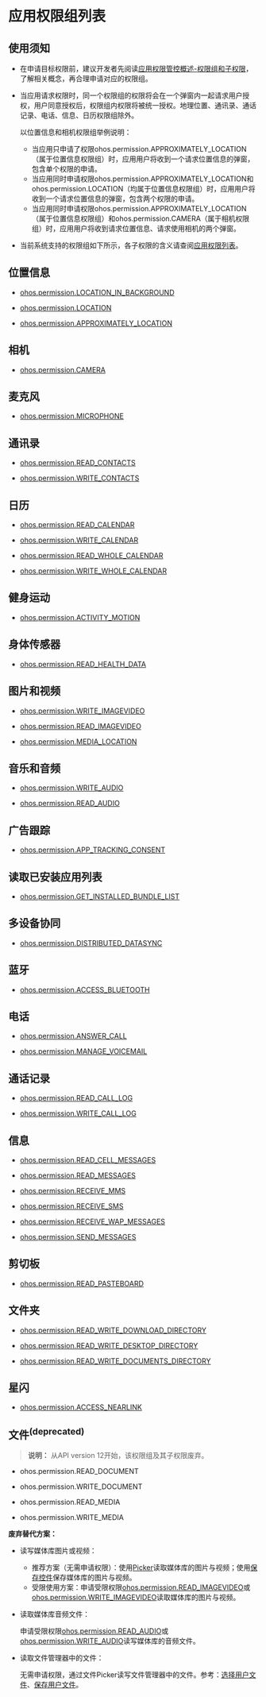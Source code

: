 # 应用权限组列表

## 使用须知

- 在申请目标权限前，建议开发者先阅读[应用权限管控概述-权限组和子权限](app-permission-mgmt-overview.md#权限组和子权限)，了解相关概念，再合理申请对应的权限组。

- 当应用请求权限时，同一个权限组的权限将会在一个弹窗内一起请求用户授权，用户同意授权后，权限组内权限将被统一授权。地理位置、通讯录、通话记录、电话、信息、日历权限组除外。
  
  以位置信息和相机权限组举例说明：

  - 当应用只申请了权限ohos.permission.APPROXIMATELY_LOCATION（属于位置信息权限组）时，应用用户将收到一个请求位置信息的弹窗，包含单个权限的申请。
  - 当应用同时申请权限ohos.permission.APPROXIMATELY_LOCATION和ohos.permission.LOCATION（均属于位置信息权限组）时，应用用户将收到一个请求位置信息的弹窗，包含两个权限的申请。
  - 当应用同时申请权限ohos.permission.APPROXIMATELY_LOCATION（属于位置信息权限组）和ohos.permission.CAMERA（属于相机权限组）时，应用用户将收到请求位置信息、请求使用相机的两个弹窗。

- 当前系统支持的权限组如下所示，各子权限的含义请查阅[应用权限列表](permissions-for-all.md)。

## 位置信息

- [ohos.permission.LOCATION_IN_BACKGROUND](permissions-for-all.md#ohospermissionlocation_in_background)

- [ohos.permission.LOCATION](permissions-for-all.md#ohospermissionlocation)

- [ohos.permission.APPROXIMATELY_LOCATION](permissions-for-all.md#ohospermissionapproximately_location)

## 相机

- [ohos.permission.CAMERA](permissions-for-all.md#ohospermissioncamera)

## 麦克风

- [ohos.permission.MICROPHONE](permissions-for-all.md#ohospermissionmicrophone)

## 通讯录

<!--RP1-->
- [ohos.permission.READ_CONTACTS](permissions-for-system-apps.md#ohospermissionread_contacts)

- [ohos.permission.WRITE_CONTACTS](permissions-for-system-apps.md#ohospermissionwrite_contacts)
<!--RP1End-->

## 日历

- [ohos.permission.READ_CALENDAR](permissions-for-all.md#ohospermissionread_calendar)

- [ohos.permission.WRITE_CALENDAR](permissions-for-all.md#ohospermissionwrite_calendar)
<!--Del-->
- [ohos.permission.READ_WHOLE_CALENDAR](permissions-for-system-apps.md#ohospermissionread_whole_calendar)

- [ohos.permission.WRITE_WHOLE_CALENDAR](permissions-for-system-apps.md#ohospermissionwrite_whole_calendar)
<!--DelEnd-->

## 健身运动

- [ohos.permission.ACTIVITY_MOTION](permissions-for-all.md#ohospermissionactivity_motion)

## 身体传感器

- [ohos.permission.READ_HEALTH_DATA](permissions-for-all.md#ohospermissionread_health_data)

## 图片和视频

<!--RP2-->
- [ohos.permission.WRITE_IMAGEVIDEO](permissions-for-system-apps.md#ohospermissionwrite_imagevideo)

- [ohos.permission.READ_IMAGEVIDEO](permissions-for-system-apps.md#ohospermissionread_imagevideo)
<!--RP2End-->
- [ohos.permission.MEDIA_LOCATION](permissions-for-all.md#ohospermissionmedia_location)

## 音乐和音频

<!--RP3-->
- [ohos.permission.WRITE_AUDIO](permissions-for-system-apps.md#ohospermissionwrite_audio)

- [ohos.permission.READ_AUDIO](permissions-for-system-apps.md#ohospermissionread_audio)
<!--RP3End-->

## 广告跟踪

- [ohos.permission.APP_TRACKING_CONSENT](permissions-for-all.md#ohospermissionapp_tracking_consent)

<!--Del-->
## 读取已安装应用列表

- [ohos.permission.GET_INSTALLED_BUNDLE_LIST](permissions-for-system-apps.md#ohospermissionget_installed_bundle_list)
<!--DelEnd-->

## 多设备协同

- [ohos.permission.DISTRIBUTED_DATASYNC](permissions-for-all.md#ohospermissiondistributed_datasync)

## 蓝牙

- [ohos.permission.ACCESS_BLUETOOTH](permissions-for-all.md#ohospermissionaccess_bluetooth)

<!--Del-->
## 电话

- [ohos.permission.ANSWER_CALL](permissions-for-system-apps.md#ohospermissionanswer_call)

- [ohos.permission.MANAGE_VOICEMAIL](permissions-for-system-apps.md#ohospermissionmanage_voicemail)

## 通话记录

- [ohos.permission.READ_CALL_LOG](permissions-for-system-apps.md#ohospermissionread_call_log)

- [ohos.permission.WRITE_CALL_LOG](permissions-for-system-apps.md#ohospermissionwrite_call_log)

## 信息

- [ohos.permission.READ_CELL_MESSAGES](permissions-for-system-apps.md#ohospermissionread_cell_messages)

- [ohos.permission.READ_MESSAGES](permissions-for-system-apps.md#ohospermissionread_messages)

- [ohos.permission.RECEIVE_MMS](permissions-for-system-apps.md#ohospermissionreceive_mms)

- [ohos.permission.RECEIVE_SMS](permissions-for-system-apps.md#ohospermissionreceive_sms)

- [ohos.permission.RECEIVE_WAP_MESSAGES](permissions-for-system-apps.md#ohospermissionreceive_wap_messages)

- [ohos.permission.SEND_MESSAGES](permissions-for-system-apps.md#ohospermissionsend_messages)
<!--DelEnd-->

## 剪切板

<!--RP4-->
- [ohos.permission.READ_PASTEBOARD](permissions-for-system-apps.md#ohospermissionread_pasteboard)
<!--RP4End-->

<!--Del-->
## 文件夹

- [ohos.permission.READ_WRITE_DOWNLOAD_DIRECTORY](permissions-for-all.md#ohospermissionread_write_download_directory)

- [ohos.permission.READ_WRITE_DESKTOP_DIRECTORY](permissions-for-system-apps.md#ohospermissionread_write_desktop_directory)

- [ohos.permission.READ_WRITE_DOCUMENTS_DIRECTORY](permissions-for-all.md#ohospermissionread_write_documents_directory)
<!--DelEnd-->

## 星闪

- [ohos.permission.ACCESS_NEARLINK](permissions-for-all.md#ohospermissionaccess_nearlink)

## 文件<sup>(deprecated)</sup>

> **说明：**
> 从API version 12开始，该权限组及其子权限废弃。

<!--Del-->
- ohos.permission.READ_DOCUMENT

- ohos.permission.WRITE_DOCUMENT
<!--DelEnd-->
- ohos.permission.READ_MEDIA

- ohos.permission.WRITE_MEDIA

**废弃替代方案：**

- 读写媒体库图片或视频：

  - 推荐方案（无需申请权限）：使用[Picker](../../media/medialibrary/photoAccessHelper-photoviewpicker.md)读取媒体库的图片与视频；使用[保存控件](../../media/medialibrary/photoAccessHelper-savebutton.md)保存媒体库的图片与视频。
  - 受限使用方案：申请受限权限<!--RP5-->[ohos.permission.READ_IMAGEVIDEO](permissions-for-system-apps.md#ohospermissionread_imagevideo)或[ohos.permission.WRITE_IMAGEVIDEO](permissions-for-system-apps.md#ohospermissionwrite_imagevideo)<!--RP5End-->读取媒体库的图片与视频。

- 读取媒体库音频文件：

  申请受限权限<!--RP6-->[ohos.permission.READ_AUDIO](permissions-for-system-apps.md#ohospermissionread_audio)或[ohos.permission.WRITE_AUDIO](permissions-for-system-apps.md#ohospermissionwrite_audio)<!--RP6End-->读写媒体库的音频文件。

- 读取文件管理器中的文件：

  无需申请权限，通过文件Picker读写文件管理器中的文件。参考：[选择用户文件](../../file-management/select-user-file.md#选择文档类文件)、[保存用户文件](../../file-management/save-user-file.md#保存文档类文件)。

